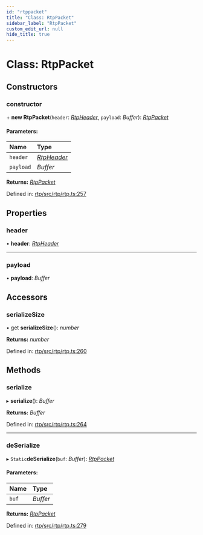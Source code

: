 ```yaml
---
id: "rtppacket"
title: "Class: RtpPacket"
sidebar_label: "RtpPacket"
custom_edit_url: null
hide_title: true
---
```


# Class: RtpPacket

## Constructors

### constructor

\+ **new RtpPacket**(`header`: [*RtpHeader*](rtpheader.md), `payload`: *Buffer*): [*RtpPacket*](rtppacket.md)

#### Parameters:

Name | Type |
:------ | :------ |
`header` | [*RtpHeader*](rtpheader.md) |
`payload` | *Buffer* |

**Returns:** [*RtpPacket*](rtppacket.md)

Defined in: [rtp/src/rtp/rtp.ts:257](https://github.com/shinyoshiaki/werift-webrtc/blob/b7c7a6e/packages/rtp/src/rtp/rtp.ts#L257)

## Properties

### header

• **header**: [*RtpHeader*](rtpheader.md)

___

### payload

• **payload**: *Buffer*

## Accessors

### serializeSize

• get **serializeSize**(): *number*

**Returns:** *number*

Defined in: [rtp/src/rtp/rtp.ts:260](https://github.com/shinyoshiaki/werift-webrtc/blob/b7c7a6e/packages/rtp/src/rtp/rtp.ts#L260)

## Methods

### serialize

▸ **serialize**(): *Buffer*

**Returns:** *Buffer*

Defined in: [rtp/src/rtp/rtp.ts:264](https://github.com/shinyoshiaki/werift-webrtc/blob/b7c7a6e/packages/rtp/src/rtp/rtp.ts#L264)

___

### deSerialize

▸ `Static`**deSerialize**(`buf`: *Buffer*): [*RtpPacket*](rtppacket.md)

#### Parameters:

Name | Type |
:------ | :------ |
`buf` | *Buffer* |

**Returns:** [*RtpPacket*](rtppacket.md)

Defined in: [rtp/src/rtp/rtp.ts:279](https://github.com/shinyoshiaki/werift-webrtc/blob/b7c7a6e/packages/rtp/src/rtp/rtp.ts#L279)
